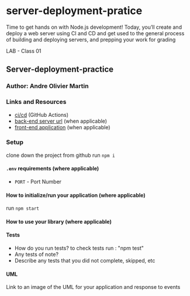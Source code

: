 # server-deployment-pratice
Time to get hands on with Node.js development! Today, you’ll create and deploy a web server using CI and CD and get used to the general process of building and deploying servers, and prepping your work for grading

 LAB - Class 01
## Server-deployment-practice
### Author: Andre Olivier Martin
### Links and Resources

- [ci/cd](https://github.com/ravenmoore-401-JS/server-deployment-practice/actions) (GitHub Actions)
- [back-end server url](https://ravenmoore-server-deploy-dev.herokuapp.com/) (when applicable)
- [front-end application](http://xyz.com) (when applicable)

### Setup
clone down the project from github
run `npm i`
#### `.env` requirements (where applicable)
- `PORT` - Port Number
#### How to initialize/run your application (where applicable)
run `npm start`
#### How to use your library (where applicable)
#### Tests
- How do you run tests?
to check tests run : "npm test"
- Any tests of note?
- Describe any tests that you did not complete, skipped, etc
#### UML
Link to an image of the UML for your application and response to events